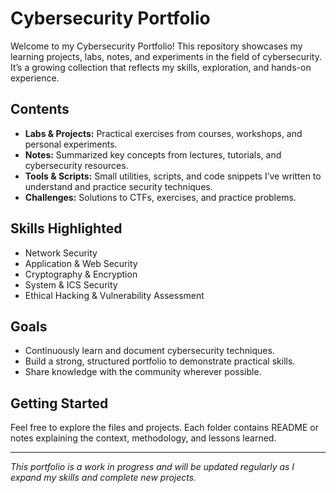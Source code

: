 # Cybersecurity Portfolio

Welcome to my Cybersecurity Portfolio! This repository showcases my learning projects, labs, notes, and experiments in the field of cybersecurity. It’s a growing collection that reflects my skills, exploration, and hands-on experience.

## Contents

- **Labs & Projects:** Practical exercises from courses, workshops, and personal experiments.
- **Notes:** Summarized key concepts from lectures, tutorials, and cybersecurity resources.
- **Tools & Scripts:** Small utilities, scripts, and code snippets I’ve written to understand and practice security techniques.
- **Challenges:** Solutions to CTFs, exercises, and practice problems.

## Skills Highlighted

- Network Security
- Application & Web Security
- Cryptography & Encryption
- System & ICS Security
- Ethical Hacking & Vulnerability Assessment

## Goals

- Continuously learn and document cybersecurity techniques.
- Build a strong, structured portfolio to demonstrate practical skills.
- Share knowledge with the community wherever possible.

## Getting Started

Feel free to explore the files and projects. Each folder contains README or notes explaining the context, methodology, and lessons learned.

---

*This portfolio is a work in progress and will be updated regularly as I expand my skills and complete new projects.*